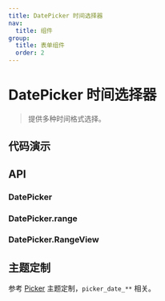 ```yaml
---
title: DatePicker 时间选择器
nav:
  title: 组件
group:
  title: 表单组件
  order: 2
---
```


# DatePicker 时间选择器

> 提供多种时间格式选择。

## 代码演示

<code src="./__fixtures__/single.tsx"></code>

<code src="./__fixtures__/range-view.tsx"></code>

<code src="./__fixtures__/range.tsx"></code>

## API

### DatePicker

<!-- <API hideTitle src="./date-picker-single-method.tsx"></API> -->

### DatePicker.range

<!-- <API hideTitle src="./date-picker-range-method.tsx"></API> -->

### DatePicker.RangeView

<!-- <API hideTitle src="./date-picker-range-view.tsx"></API> -->

## 主题定制

参考 [Picker](./picker) 主题定制，`picker_date_**` 相关。
